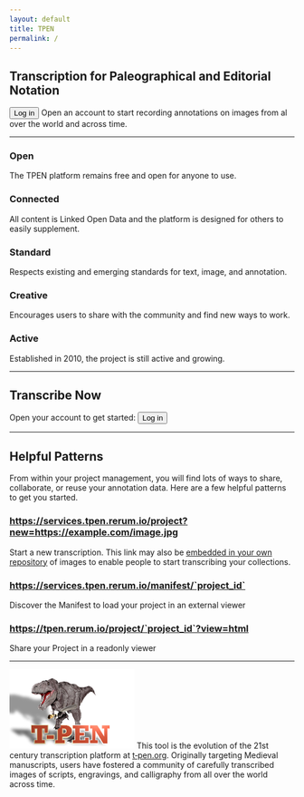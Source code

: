 ```yaml
---
layout: default
title: TPEN
permalink: /
---
```


## Transcription for Paleographical and Editorial Notation

<button role="button"> Log in </button>
Open an account to start recording annotations on images from al over the world and across time.

---

### Open

The TPEN platform remains free and open for anyone to use.

### Connected

All content is Linked Open Data and the platform is designed for others to easily supplement.

### Standard

Respects existing and emerging standards for text, image, and annotation.

### Creative

Encourages users to share with the community and find new ways to work.

### Active

Established in 2010, the project is still active and growing. 

---

## Transcribe Now

Open your account to get started: <button role="button"> Log in </button>

---

## Helpful Patterns

From within your project management, you will find lots of ways to share, collaborate, or reuse your annotation data. 
Here are a few helpful patterns to get you started.

### https://services.tpen.rerum.io/project?new=https://example.com/image.jpg

Start a new transcription. This link may also be [embedded in your own repository](https://github.com/CenterForDigitalHumanities/TPEN3/issues/32) of images to enable people to start transcribing your collections.


### https://services.tpen.rerum.io/manifest/`project_id`

Discover the Manifest to load your project in an external viewer


### https://tpen.rerum.io/project/`project_id`?view=html

Share your Project in a readonly viewer

---

!["old TPEN logo"](/assets/img/tpen_clearShadowSmall.png)
This tool is the evolution of the 21st century transcription platform at [t‑pen.org](https://t-pen.org).
Originally targeting Medieval manuscripts, users have fostered a community of carefully
transcribed images of scripts, engravings, and calligraphy from all over the world across time.
